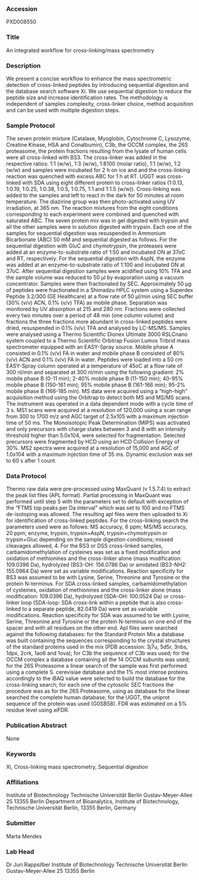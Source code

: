 ### Accession
PXD008550

### Title
An integrated workflow for cross-linking/mass spectrometry

### Description
We present a concise workflow to enhance the mass spectrometric detection of cross-linked peptides by introducing sequential digestion and the database search software Xi. We use sequential digestion to reduce the peptide size and increase identification rates. The methodology is independent of samples complexity, cross-linker choice, method acquisition and can be used with multiple digestion steps.

### Sample Protocol
The seven protein mixture (Catalase, Myoglobin, Cytochrome C, Lysozyme, Creatine Kinase, HSA and Conalbumin), C3b, the OCCM complex, the 26S proteasome, the protein fractions resulting from the lysate of human cells were all cross-linked with BS3. The cross-linker was added in the respective ratios: 1:1 (w/w), 1:3 (w/w), 1:8100 (molar ratio), 1:1 (w/w), 1:2 (w/w) and samples were incubated for 2 h on ice and and the cross-linking reaction was quenched with excess ABC for 1 h at RT. UGGT was cross-linked with SDA using eight different protein to cross-linker ratios (1:0.13, 1:0.19, 1:0.25, 1:0.38, 1:0.5, 1:0.75, 1:1 and 1:1.5 (w/w)). Cross-linking was added to the samples and left to react in the dark for 50 minutes at room temperature. The diazirine group was then photo-activated using UV irradiation, at 365 nm. The reaction mixtures from the eight conditions corresponding to each experiment were combined and quenched with saturated ABC. The seven protein mix was in gel digested with trypsin and all the other samples were in solution digested with trypsin. Each one of the samples for sequential digestion was resuspended in Ammonium Bicarbonate (ABC) 50 mM and sequential digested as follows. For the sequential digestion with GluC and chymotrypsin, the proteases were added at an enzyme-to-substrate ratio of 1:50 and incubated ON at 37oC and RT, respectively. For the sequential digestion with AspN, the enzyme was added at an enzyme-to-substrate ratio of 1:100 and incubated ON at 37oC. After sequential digestion samples were acidified using 10% TFA and the sample volume was reduced to 50 µl by evaporation using a vacuum concentrator. Samples were then fractionated by SEC. Approximately 50 µg of peptides were fractionated in a Shimadzu HPLC system using a Superdex Peptide 3.2/300 (GE Healthcare) at a flow rate of 50 µl/min using SEC buffer (30% (v/v) ACN, 0.1% (v/v) TFA) as mobile phase. Separation was monitored by UV absorption at 215 and 280 nm. Fractions were collected every two minutes over a period of 48 min (one column volume) and fractions the three fractions more abundant in cross-linked peptides were dried, resuspended in 0.1% (v/v) TFA and analysed by LC-MS/MS. Samples were analysed using a Thermo Scientific Dionex Ultimate 3000 RSLCnano system coupled to a Thermo Scientific Orbitrap Fusion Lumos Tribrid mass spectrometer equipped with an EASY-Spray source. Mobile phase A consisted in 0.1% (v/v) FA in water and mobile phase B consisted of 80% (v/v) ACN and 0.1% (v/v) FA in water. Peptides were loaded into a 50 cm EASY-Spray column operated at a temperature of 45oC at a flow rate of 300 nl/min and separated at 300 nl/min using the following gradient: 2% mobile phase B (0-11 min); 2-40% mobile phase B (11-150 min); 40-95% mobile phase B (150-161 min); 95% mobile phase B (161-166 min); 95-2% mobile phase B (166-185 min). MS data were acquired using a “high-high” acquisition method using the Orbitrap to detect both MS and MS/MS scans. The instrument was operated in a data dependent mode with a cycle time of 3 s. MS1 scans were acquired at a resolution of 120,000 using a scan range from 300 to 1700 m/z and AGC target of 2.5x105 with a maximum injection time of 50 ms. The Monoisotopic Peak Determination (MIPS) was activated and only precursors with charge states between 3 and 8 with an intensity threshold higher than 5.0x104, were selected for fragmentation. Selected precursors were fragmented by HCD using an HCD Collision Energy of 30%. MS2 spectra were acquired at a resolution of 15,000 and AGC of 1.0x104 with a maximum injection time of 35 ms. Dynamic exclusion was set to 60 s after 1 count.

### Data Protocol
Thermo raw data were pre-processed using MaxQuant (v 1.5.7.4) to extract the peak list files (APL format). Partial processing in MaxQuant was performed until step 5 with the parameters set to default with exception of the “FTMS top peaks per Da interval” which was set to 100 and no FTMS de-isotoping was allowed. The resulting apl files were then uploaded to Xi for identification of cross-linked peptides. For the cross-linking search the parameters used were as follows: MS accuracy, 6 ppm; MS/MS accuracy, 20 ppm; enzyme, trypsin, trypsin+AspN, trypsin+chymotrypsin or trypsin+Gluc depending on the sample digestion conditions; missed cleavages allowed, 4. For the BS3 or DSS cross-linked samples, carbamidomethylation of cysteines was set as a fixed modification and oxidation of methionines and the cross-linker alone (mass modification: 109.0396 Da), hydrolyzed (BS3-OH: 156.0786 Da) or amidated (BS3-NH2: 155.0964 Da) were set as variable modifications. Reaction specificity for BS3 was assumed to be with Lysine, Serine, Threonine and Tyrosine or the protein N-terminus. For SDA cross-linked samples, carbamidomethylation of cysteines, oxidation of methionines and the cross-linker alone (mass modification: 109.0396 Da), hydrolyzed (SDA-OH: 100.0524 Da) or cross-linker loop (SDA-loop: SDA cross-link within a peptide that is also cross-linked to a separate peptide, 82.0419 Da) were set as variable modifications. Reaction specificity for SDA was assumed to be with Lysine, Serine, Threonine and Tyrosine or the protein N-terminus on one end of the spacer and with all residues on the other end. Apl files were searched against the following databases: for the Standard Protein Mix a database was built containing the sequences corresponding to the crystal structures of the standard proteins used in the mix (PDB accession: 3j7u, 5d5r, 3nbs, 1dpx, 2crk, 1ao6 and 1ova); for C3b the sequence of C3b was used; for the OCCM complex a database containing all the 14 OCCM subunits was used; for the 26S Proteasome a linear search of the sample was first performed using a complete S. cerevisiae database and the 1% most intense proteins accordingly to the iBAQ value were selected to build the database for the cross-linking search; for each one of the cytosolic SEC fractions the procedure was as for the 26S Proteasome, using as database for the linear searched the complete human database; for the UGGT, the uniprot sequence of the protein was used (G0SB58). FDR was estimated on a 5% residue level using xiFDR.

### Publication Abstract
None

### Keywords
Xi, Cross-linking mass spectrometry, Sequential digestion

### Affiliations
Institute of Biotechnology Technische Universität Berlin Gustav-Meyer-Allee 25 13355 Berlin
Department of Bioanalytics, Institute of Biotechnology, Technische Universität Berlin, 13355 Berlin, Germany


### Submitter
Marta Mendes

### Lab Head
Dr Juri Rappsilber
Institute of Biotechnology Technische Universität Berlin Gustav-Meyer-Allee 25 13355 Berlin


